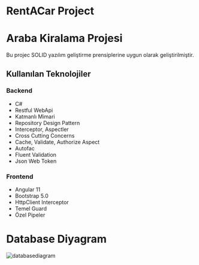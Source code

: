 # RentACar Project


# Araba Kiralama Projesi
Bu projec SOLID yazılım geliştirme prensiplerine uygun olarak geliştirilmiştir.

## Kullanılan Teknolojiler
 ### Backend
- C#
- Restful WebApi
- Katmanlı Mimari
- Repository Design Pattern
- Interceptor, Aspectler
- Cross Cutting Concerns
- Cache, Validate, Authorize Aspect
- Autofac
- Fluent Validation
- Json Web Token

 ### Frontend
- Angular 11
- Bootstrap 5.0
- HttpClient Interceptor
- Temel Guard
- Özel Pipeler

# Database Diyagram
![databasediagram](https://user-images.githubusercontent.com/61757062/115145336-b68a9100-a059-11eb-9ec9-c12951d7d58e.png)
